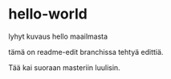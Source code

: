 # hello-world
lyhyt kuvaus hello maailmasta

tämä on readme-edit branchissa tehtyä edittiä.

Tää kai suoraan masteriin luulisin.
